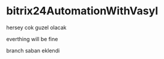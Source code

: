 # bitrix24AutomationWithVasyl

hersey cok guzel olacak

everthing will be fine 

branch saban eklendi
